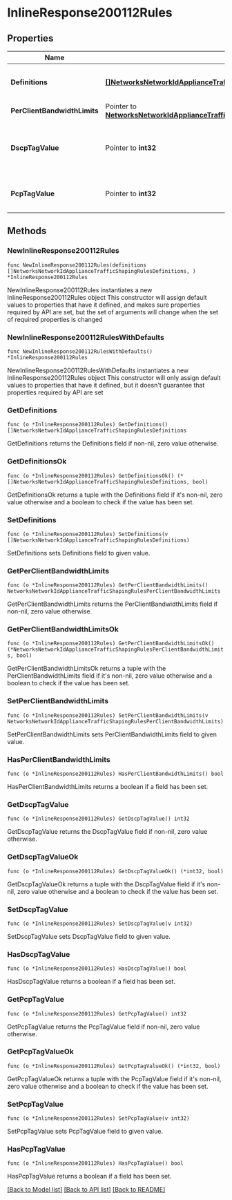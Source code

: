 # InlineResponse200112Rules

## Properties

Name | Type | Description | Notes
------------ | ------------- | ------------- | -------------
**Definitions** | [**[]NetworksNetworkIdApplianceTrafficShapingRulesDefinitions**](NetworksNetworkIdApplianceTrafficShapingRulesDefinitions.md) |     A list of objects describing the definitions of your traffic shaping rule. At least one definition is required.  | 
**PerClientBandwidthLimits** | Pointer to [**NetworksNetworkIdApplianceTrafficShapingRulesPerClientBandwidthLimits**](NetworksNetworkIdApplianceTrafficShapingRulesPerClientBandwidthLimits.md) |  | [optional] 
**DscpTagValue** | Pointer to **int32** |     The DSCP tag applied by your rule. null means &#39;Do not change DSCP tag&#39;.     For a list of possible tag values, use the trafficShaping/dscpTaggingOptions endpoint.  | [optional] 
**PcpTagValue** | Pointer to **int32** |     The PCP tag applied by your rule. Can be 0 (lowest priority) through 7 (highest priority).     null means &#39;Do not set PCP tag&#39;.  | [optional] 

## Methods

### NewInlineResponse200112Rules

`func NewInlineResponse200112Rules(definitions []NetworksNetworkIdApplianceTrafficShapingRulesDefinitions, ) *InlineResponse200112Rules`

NewInlineResponse200112Rules instantiates a new InlineResponse200112Rules object
This constructor will assign default values to properties that have it defined,
and makes sure properties required by API are set, but the set of arguments
will change when the set of required properties is changed

### NewInlineResponse200112RulesWithDefaults

`func NewInlineResponse200112RulesWithDefaults() *InlineResponse200112Rules`

NewInlineResponse200112RulesWithDefaults instantiates a new InlineResponse200112Rules object
This constructor will only assign default values to properties that have it defined,
but it doesn't guarantee that properties required by API are set

### GetDefinitions

`func (o *InlineResponse200112Rules) GetDefinitions() []NetworksNetworkIdApplianceTrafficShapingRulesDefinitions`

GetDefinitions returns the Definitions field if non-nil, zero value otherwise.

### GetDefinitionsOk

`func (o *InlineResponse200112Rules) GetDefinitionsOk() (*[]NetworksNetworkIdApplianceTrafficShapingRulesDefinitions, bool)`

GetDefinitionsOk returns a tuple with the Definitions field if it's non-nil, zero value otherwise
and a boolean to check if the value has been set.

### SetDefinitions

`func (o *InlineResponse200112Rules) SetDefinitions(v []NetworksNetworkIdApplianceTrafficShapingRulesDefinitions)`

SetDefinitions sets Definitions field to given value.


### GetPerClientBandwidthLimits

`func (o *InlineResponse200112Rules) GetPerClientBandwidthLimits() NetworksNetworkIdApplianceTrafficShapingRulesPerClientBandwidthLimits`

GetPerClientBandwidthLimits returns the PerClientBandwidthLimits field if non-nil, zero value otherwise.

### GetPerClientBandwidthLimitsOk

`func (o *InlineResponse200112Rules) GetPerClientBandwidthLimitsOk() (*NetworksNetworkIdApplianceTrafficShapingRulesPerClientBandwidthLimits, bool)`

GetPerClientBandwidthLimitsOk returns a tuple with the PerClientBandwidthLimits field if it's non-nil, zero value otherwise
and a boolean to check if the value has been set.

### SetPerClientBandwidthLimits

`func (o *InlineResponse200112Rules) SetPerClientBandwidthLimits(v NetworksNetworkIdApplianceTrafficShapingRulesPerClientBandwidthLimits)`

SetPerClientBandwidthLimits sets PerClientBandwidthLimits field to given value.

### HasPerClientBandwidthLimits

`func (o *InlineResponse200112Rules) HasPerClientBandwidthLimits() bool`

HasPerClientBandwidthLimits returns a boolean if a field has been set.

### GetDscpTagValue

`func (o *InlineResponse200112Rules) GetDscpTagValue() int32`

GetDscpTagValue returns the DscpTagValue field if non-nil, zero value otherwise.

### GetDscpTagValueOk

`func (o *InlineResponse200112Rules) GetDscpTagValueOk() (*int32, bool)`

GetDscpTagValueOk returns a tuple with the DscpTagValue field if it's non-nil, zero value otherwise
and a boolean to check if the value has been set.

### SetDscpTagValue

`func (o *InlineResponse200112Rules) SetDscpTagValue(v int32)`

SetDscpTagValue sets DscpTagValue field to given value.

### HasDscpTagValue

`func (o *InlineResponse200112Rules) HasDscpTagValue() bool`

HasDscpTagValue returns a boolean if a field has been set.

### GetPcpTagValue

`func (o *InlineResponse200112Rules) GetPcpTagValue() int32`

GetPcpTagValue returns the PcpTagValue field if non-nil, zero value otherwise.

### GetPcpTagValueOk

`func (o *InlineResponse200112Rules) GetPcpTagValueOk() (*int32, bool)`

GetPcpTagValueOk returns a tuple with the PcpTagValue field if it's non-nil, zero value otherwise
and a boolean to check if the value has been set.

### SetPcpTagValue

`func (o *InlineResponse200112Rules) SetPcpTagValue(v int32)`

SetPcpTagValue sets PcpTagValue field to given value.

### HasPcpTagValue

`func (o *InlineResponse200112Rules) HasPcpTagValue() bool`

HasPcpTagValue returns a boolean if a field has been set.


[[Back to Model list]](../README.md#documentation-for-models) [[Back to API list]](../README.md#documentation-for-api-endpoints) [[Back to README]](../README.md)


